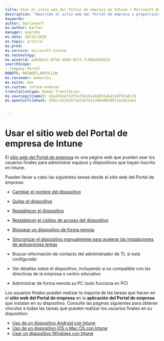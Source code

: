 ```yaml
---
title: Usar el sitio web del Portal de empresa de Intune | Microsoft Docs
description: "Describe el sitio web del Portal de empresa y proporciona vínculos a pasos de tareas que pueden realizar los usuarios finales en el sitio web."
keywords: 
author: barlanmsft
ms.author: barlan
manager: angrobe
ms.date: 10/24/2016
ms.topic: article
ms.prod: 
ms.service: microsoft-intune
ms.technology: 
ms.assetid: a26d9e3c-8f58-4494-9571-fc88ba91852e
searchScope:
- Company Portal
ROBOTS: NOINDEX,NOFOLLOW
ms.reviewer: mamoriss
ms.suite: ems
ms.custom: intune-enduser
translationtype: Human Translation
ms.sourcegitcommit: d2ed7b2e713f5efd4161eb8015ab43c8f97a017b
ms.openlocfilehash: d10cc421dc6fe422b7a2c26b4902997c8c6b2e61


---
```


# <a name="using-the-intune-company-portal-website"></a>Usar el sitio web del Portal de empresa de Intune
El [sitio web del Portal de empresa](http://portal.manage.microsoft.com) es una página web que pueden usar los usuarios finales para administrar equipos y dispositivos que hayan inscrito en Intune.

Pueden llevar a cabo las siguientes tareas desde el sitio web del Portal de empresa:

-   [Cambiar el nombre del dispositivo](rename-your-device-cpwebsite.md)

-   [Quitar el dispositivo](remove-your-device-cpwebsite.md)

-   [Restablecer el dispositivo](reset-your-device-cpwebsite.md)

-   [Restablecer el código de acceso del dispositivo](reset-your-passcode-cpwebsite.md)

-   [Bloquear un dispositivo de forma remota](remote-lock-your-device-cpwebsite.md)

-    [Sincronizar el dispositivo manualmente para acelerar las instalaciones de aplicaciones lentas](sync-your-device-manually-cpwebsite.md)

-   Buscar información de contacto del administrador de TI, si está configurado

-   Ver detalles sobre el dispositivo, incluyendo si es compatible con las directivas de la empresa o centro educativo

-   Administrar de forma remota su PC (solo funciona en PC)

Los usuarios finales pueden realizar la mayoría de las tareas que hacen en el **sitio web del Portal de empresa** en la **aplicación del Portal de empresa** que instalan en su dispositivo. Consulte las páginas siguientes para obtener vínculos a todas las tareas que pueden realizar los usuarios finales en su dispositivo:

- [Uso de un dispositivo Android con Intune](using-your-android-device-with-intune.md)
- [Uso de un dispositivo iOS o Mac OS con Intune](using-your-ios-or-macOS-device-with-intune.md)
- [Usar un dispositivo Windows con Intune](using-your-windows-device-with-intune.md)



<!--HONumber=Jan17_HO1-->


